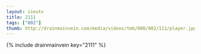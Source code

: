 ```yaml
--- 
layout: sieutv
title: 2111
tags: ["002"]
thumb: http://drainmainvein.com/media/videos/tmb/000/002/111/player.jpg
---
```

{% include drainmainvein key="2111" %} 
